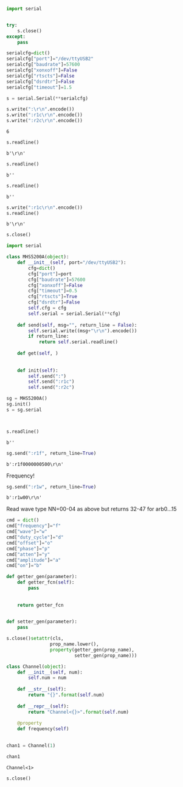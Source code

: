 ```python
import serial
```


```python

```


```python
try:
    s.close()
except:
    pass

serialcfg=dict()
serialcfg["port"]="/dev/ttyUSB2"
serialcfg["baudrate"]=57600
serialcfg["xonxoff"]=False
serialcfg["rtscts"]=False
serialcfg["dsrdtr"]=False
serialcfg["timeout"]=1.5

s = serial.Serial(**serialcfg)
```


```python
s.write(":\r\n".encode())
s.write(":r1c\r\n".encode())
s.write(":r2c\r\n".encode())
```




    6




```python
s.readline()
```




    b'\r\n'




```python
s.readline()
```




    b''




```python
s.readline()
```




    b''




```python
s.write(":r1c\r\n".encode())
s.readline()
```




    b'\r\n'




```python
s.close()
```


```python
import serial
```


```python
class MHS5200A(object):
    def __init__(self, port="/dev/ttyUSB2"):
        cfg=dict()
        cfg["port"]=port
        cfg["baudrate"]=57600
        cfg["xonxoff"]=False        
        cfg["timeout"]=0.5
        cfg["rtscts"]=True
        cfg["dsrdtr"]=False
        self.cfg = cfg
        self.serial = serial.Serial(**cfg)
        
    def send(self, msg="", return_line = False):
        self.serial.write((msg+"\r\n").encode())
        if return_line:
            return self.serial.readline()
        
    def get(self, )
    
        
    def init(self):
        self.send(":")
        self.send(":r1c")
        self.send(":r2c")
```


```python
sg = MHS5200A()
sg.init()
s = sg.serial
```


```python

```


```python

```


```python
s.readline()
```




    b''




```python
sg.send(":r1f", return_line=True)
```




    b':r1f0000000500\r\n'



Frequency!


```python
sg.send(":r1w", return_line=True)
```




    b':r1w00\r\n'




Read wave type
NN=00-04 as  above but returns 32-47 for arb0...15



```python
cmd = dict()
cmd["frequency"]="f"
cmd["wave"]="w"
cmd["duty_cycle"]="d"
cmd["offset"]="o"
cmd["phase"]="p"
cmd["atten"]="y"
cmd["amplitude"]="a"
cmd["on"]="b"
```


```python
def getter_gen(parameter):
    def getter_fcn(self):
        pass
    
    
    return getter_fcn
    
```


```python
def setter_gen(parameter):
    pass
```


```python
s.close()setattr(cls,
                prop_name.lower(),
                property(getter_gen(prop_name),
                         setter_gen(prop_name)))
```


```python
class Channel(object):
    def __init__(self, num):
        self.num = num
        
    def __str__(self):
        return "{}".format(self.num)
    
    def __repr__(self):
        return "Channel<{}>".format(self.num)
    
    @property
    def frequency(self)
    
```


```python
chan1 = Channel(1)
```


```python
chan1
```




    Channel<1>




```python
s.close()
```


```python

```
